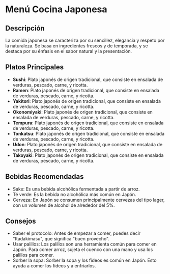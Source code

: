 # Menú Cocina Japonesa

## Descripción
La comida japonesa se caracteriza por su sencillez, elegancia y respeto por la naturaleza. Se basa en ingredientes frescos y de temporada, y se destaca por su énfasis en el sabor natural y la presentación. 

## Platos Principales
- **Sushi**: Plato japonés de origen tradicional, que consiste en ensalada de verduras, pescado, carne, y ricotta. 
- **Ramen**: Plato japonés de origen tradicional, que consiste en ensalada de verduras, pescado, carne, y ricotta. 
- **Yakitori**: Plato japonés de origen tradicional, que consiste en ensalada de verduras, pescado, carne, y ricotta. 
- **Okonomiyaki**: Plato japonés de origen tradicional, que consiste en ensalada de verduras, pescado, carne, y ricotta. 
- **Tempura**: Plato japonés de origen tradicional, que consiste en ensalada de verduras, pescado, carne, y ricotta. 
- **Tonkatsu**: Plato japonés de origen tradicional, que consiste en ensalada de verduras, pescado, carne, y ricotta. 
- **Udon**: Plato japonés de origen tradicional, que consiste en ensalada de verduras, pescado, carne, y ricotta. 
- **Takoyaki**: Plato japonés de origen tradicional, que consiste en ensalada de verduras, pescado, carne, y ricotta.

## Bebidas Recomendadas
- Sake: Es una bebida alcohólica fermentada a partir de arroz. 
- Té verde: Es la bebida no alcohólica más común en Japón.
- Cerveza: En Japón se consumen principalmente cervezas del tipo lager, con un volumen de alcohol de alrededor del 5%.

## Consejos
- Saber el protocolo: Antes de empezar a comer, puedes decir "Itadakimasu", que significa "buen provecho". 
- Usar palillos: Los palillos son una herramienta común para comer en Japón. Para comer arroz, sujeta el cuenco con una mano y usa los palillos para comer. 
- Sorber la sopa: Sorber la sopa y los fideos es común en Japón. Esto ayuda a comer los fideos y a enfriarlos. 